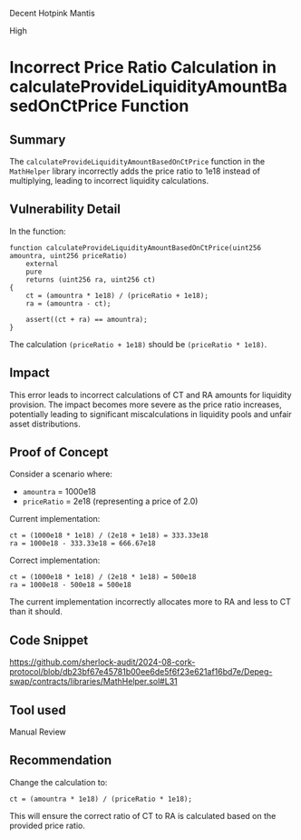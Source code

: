 Decent Hotpink Mantis

High

# Incorrect Price Ratio Calculation in calculateProvideLiquidityAmountBasedOnCtPrice Function

## Summary

The `calculateProvideLiquidityAmountBasedOnCtPrice` function in the `MathHelper` library incorrectly adds the price ratio to 1e18 instead of multiplying, leading to incorrect liquidity calculations.

## Vulnerability Detail

In the function:

```solidity
function calculateProvideLiquidityAmountBasedOnCtPrice(uint256 amountra, uint256 priceRatio)
    external
    pure
    returns (uint256 ra, uint256 ct)
{
    ct = (amountra * 1e18) / (priceRatio + 1e18);
    ra = (amountra - ct);

    assert((ct + ra) == amountra);
}
```

The calculation `(priceRatio + 1e18)` should be `(priceRatio * 1e18)`.


## Impact

This error leads to incorrect calculations of CT and RA amounts for liquidity provision. The impact becomes more severe as the price ratio increases, potentially leading to significant miscalculations in liquidity pools and unfair asset distributions.


## Proof of Concept

Consider a scenario where:
- `amountra` = 1000e18
- `priceRatio` = 2e18 (representing a price of 2.0)

Current implementation:
```solidity
ct = (1000e18 * 1e18) / (2e18 + 1e18) = 333.33e18
ra = 1000e18 - 333.33e18 = 666.67e18
```

Correct implementation:
```solidity
ct = (1000e18 * 1e18) / (2e18 * 1e18) = 500e18
ra = 1000e18 - 500e18 = 500e18
```

The current implementation incorrectly allocates more to RA and less to CT than it should.


## Code Snippet

https://github.com/sherlock-audit/2024-08-cork-protocol/blob/db23bf67e45781b00ee6de5f6f23e621af16bd7e/Depeg-swap/contracts/libraries/MathHelper.sol#L31

## Tool used

Manual Review

## Recommendation

Change the calculation to:

```solidity
ct = (amountra * 1e18) / (priceRatio * 1e18);
```

This will ensure the correct ratio of CT to RA is calculated based on the provided price ratio.